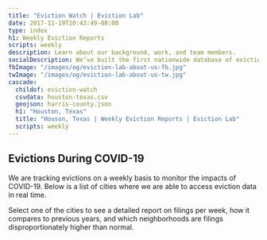 ```yaml
---
title: "Eviction Watch | Eviction Lab"
date: 2017-11-19T20:43:49-08:00
type: index
h1: Weekly Eviction Reports
scripts: weekly
description: Learn about our background, work, and team members.
socialDescription: We’ve built the first nationwide database of evictions.
fbImage: "/images/og/eviction-lab-about-us-fb.jpg"
twImage: "/images/og/eviction-lab-about-us-tw.jpg"
cascade:
  childof: eviction-watch
  csvdata: houston-texas.csv
  geojson: harris-county.json
  h1: "Houston, Texas"
  title: "Houson, Texas | Weekly Eviction Reports | Eviction Lab"
  scripts: weekly
---
```


<h2 class="subhead bordered-header">Evictions During COVID-19</h2>

We are tracking evictions on a weekly basis to monitor the impacts of COVID-19. Below is a list of cities where we are able to access eviction data in real time.

Select one of the cities to see a detailed report on filings per week, how it compares to previous years, and which neighborhoods are filings disproportionately higher than normal.
